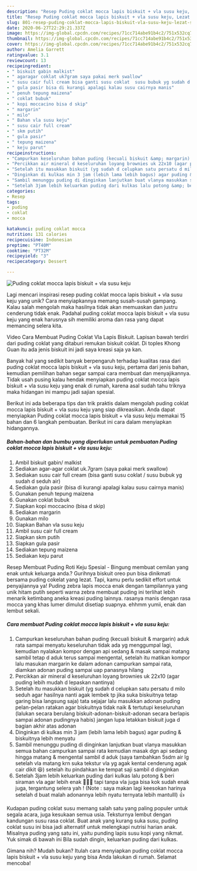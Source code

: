 ```yaml
---
description: "Resep Puding coklat mocca lapis biskuit + vla susu keju, Lezat Sekali"
title: "Resep Puding coklat mocca lapis biskuit + vla susu keju, Lezat Sekali"
slug: 801-resep-puding-coklat-mocca-lapis-biskuit-vla-susu-keju-lezat-sekali
date: 2020-06-27T22:29:21.337Z
image: https://img-global.cpcdn.com/recipes/71cc714abe91b4c2/751x532cq70/puding-coklat-mocca-lapis-biskuit-vla-susu-keju-foto-resep-utama.jpg
thumbnail: https://img-global.cpcdn.com/recipes/71cc714abe91b4c2/751x532cq70/puding-coklat-mocca-lapis-biskuit-vla-susu-keju-foto-resep-utama.jpg
cover: https://img-global.cpcdn.com/recipes/71cc714abe91b4c2/751x532cq70/puding-coklat-mocca-lapis-biskuit-vla-susu-keju-foto-resep-utama.jpg
author: Amelia Garrett
ratingvalue: 3.1
reviewcount: 13
recipeingredient:
- " biskuit gabin malkist"
- " agaragar coklat uk7gram saya pakai merk swallow"
- " susu cair full cream bisa ganti susu coklat  susu bubuk yg sudah d seduh air"
- " gula pasir bisa di kurangi apalagi kalau susu cairnya manis"
- " penuh tepung maizena"
- " coklat bubuk"
- " kopi moccacino bisa d skip"
- " margarin"
- " milo"
- " Bahan vla susu keju"
- " susu cair full cream"
- " skm putih"
- " gula pasir"
- " tepung maizena"
- " keju parut"
recipeinstructions:
- "Campurkan keseluruhan bahan puding (kecuali biskuit &amp; margarin) aduk rata sampai menyatu keseluruhan tidak ada yg menggumpal lagi, kemudian nyalakan kompor dengan api sedang &amp; masak sampai matang sambil tetap d aduk terus sampai mengental, setelah itu matikan kompor lalu masukan margarin ke dalam adonan campurkan sampai rata, diamkan adonan puding sampai uap panasnya hilang"
- "Percikkan air mineral d keseluruhan loyang brownies uk 22x10 (agar puding lebih mudah d lepaskan nantinya)"
- "Setelah itu masukkan biskuit (yg sudah d celupkan satu persatu d milo seduh agar hasilnya nanti agak lembek tp jika suka biskuitnya tetap garing bisa langsung saja) tata sejajar lalu masukkan adonan puding pelan-pelan ratakan agar biskuitnya tidak naik &amp; tertutupi keseluruhan (lalukan secara berulang biskuit-adonan-biskuit-adonan secara berlapis sampai adonan pudingnya habis) jangan lupa letakkan biskuit juga d bagian akhir atas adonan"
- "Dinginkan di kulkas min 3 jam (lebih lama lebih bagus) agar puding &amp; biskuitnya lebih menyatu"
- "Sambil menunggu puding di dinginkan lanjutkan buat vlanya masukkan semua bahan campurkan sampai rata kemudian masak dgn api sedang hingga matang &amp; mengental sambil d aduk (saya tambahkan 5sdm air lg setelah vla matang krn suka tekstur vla yg agak kental cenderung agak cair dikit 😆) setelah itu pindahkan ke tempat saji sambil d dinginkan"
- "Setelah 3jam lebih keluarkan puding dari kulkas lalu potong &amp; beri siraman vla agar lebih enak 🍫🤤🧀 tapi tanpa vla juga bisa kok sudah enak juga, tergantung selera yah ! (Note : saya makan lagi keesokan harinya setelah d buat malah adonannya lebih nyatu ternyata lebih mantulll) 👍"
categories:
- Resep
tags:
- puding
- coklat
- mocca

katakunci: puding coklat mocca 
nutrition: 131 calories
recipecuisine: Indonesian
preptime: "PT40M"
cooktime: "PT32M"
recipeyield: "3"
recipecategory: Dessert

---
```



![Puding coklat mocca lapis biskuit + vla susu keju](https://img-global.cpcdn.com/recipes/71cc714abe91b4c2/751x532cq70/puding-coklat-mocca-lapis-biskuit-vla-susu-keju-foto-resep-utama.jpg)

Lagi mencari inspirasi resep puding coklat mocca lapis biskuit + vla susu keju yang unik? Cara menyiapkannya memang susah-susah gampang. Kalau salah mengolah maka hasilnya tidak akan memuaskan dan justru cenderung tidak enak. Padahal puding coklat mocca lapis biskuit + vla susu keju yang enak harusnya sih memiliki aroma dan rasa yang dapat memancing selera kita.

Video Cara Membuat Puding Coklat Vla Lapis Biskuit. Lapisan bawah terdiri dari puding coklat yang ditaburi remukan biskuit coklat. Di toples Khong Guan itu ada jenis biskuit ini jadi saya kreasi saja ya kan.

Banyak hal yang sedikit banyak berpengaruh terhadap kualitas rasa dari puding coklat mocca lapis biskuit + vla susu keju, pertama dari jenis bahan, kemudian pemilihan bahan segar sampai cara membuat dan menyajikannya. Tidak usah pusing kalau hendak menyiapkan puding coklat mocca lapis biskuit + vla susu keju yang enak di rumah, karena asal sudah tahu triknya maka hidangan ini mampu jadi sajian spesial.


Berikut ini ada beberapa tips dan trik praktis dalam mengolah puding coklat mocca lapis biskuit + vla susu keju yang siap dikreasikan. Anda dapat menyiapkan Puding coklat mocca lapis biskuit + vla susu keju memakai 15 bahan dan 6 langkah pembuatan. Berikut ini cara dalam menyiapkan hidangannya.

<!--inarticleads1-->

##### Bahan-bahan dan bumbu yang diperlukan untuk pembuatan Puding coklat mocca lapis biskuit + vla susu keju:

1. Ambil  biskuit gabin/ malkist
1. Sediakan  agar-agar coklat uk.7gram (saya pakai merk swallow)
1. Sediakan  susu cair full cream (bisa ganti susu coklat / susu bubuk yg sudah d seduh air)
1. Sediakan  gula pasir (bisa di kurangi apalagi kalau susu cairnya manis)
1. Gunakan  penuh tepung maizena
1. Gunakan  coklat bubuk
1. Siapkan  kopi moccacino (bisa d skip)
1. Sediakan  margarin
1. Gunakan  milo
1. Siapkan  Bahan vla susu keju
1. Ambil  susu cair full cream
1. Siapkan  skm putih
1. Siapkan  gula pasir
1. Sediakan  tepung maizena
1. Sediakan  keju parut


Resep Membuat Puding Roti Keju Spesial - Bingung membuat cemilan yang enak untuk keluarga anda.? Gurihnya biskuit oreo pun bisa dinikmati bersama puding cokelat yang lezat. Tapi, kamu perlu sedikit effort untuk penyajiannya ya! Puding zebra lapis mocca enak dengan tampilannya yang unik hitam putih seperti warna zebra membuat puding ini terlihat lebih menarik ketimbang aneka kreasi puding lainnya. rasanya manis dengan rasa mocca yang khas lumer dimulut disetiap suapnya. ehhmm yumii, enak dan lembut sekali. 

<!--inarticleads2-->

##### Cara membuat Puding coklat mocca lapis biskuit + vla susu keju:

1. Campurkan keseluruhan bahan puding (kecuali biskuit &amp; margarin) aduk rata sampai menyatu keseluruhan tidak ada yg menggumpal lagi, kemudian nyalakan kompor dengan api sedang &amp; masak sampai matang sambil tetap d aduk terus sampai mengental, setelah itu matikan kompor lalu masukan margarin ke dalam adonan campurkan sampai rata, diamkan adonan puding sampai uap panasnya hilang
1. Percikkan air mineral d keseluruhan loyang brownies uk 22x10 (agar puding lebih mudah d lepaskan nantinya)
1. Setelah itu masukkan biskuit (yg sudah d celupkan satu persatu d milo seduh agar hasilnya nanti agak lembek tp jika suka biskuitnya tetap garing bisa langsung saja) tata sejajar lalu masukkan adonan puding pelan-pelan ratakan agar biskuitnya tidak naik &amp; tertutupi keseluruhan (lalukan secara berulang biskuit-adonan-biskuit-adonan secara berlapis sampai adonan pudingnya habis) jangan lupa letakkan biskuit juga d bagian akhir atas adonan
1. Dinginkan di kulkas min 3 jam (lebih lama lebih bagus) agar puding &amp; biskuitnya lebih menyatu
1. Sambil menunggu puding di dinginkan lanjutkan buat vlanya masukkan semua bahan campurkan sampai rata kemudian masak dgn api sedang hingga matang &amp; mengental sambil d aduk (saya tambahkan 5sdm air lg setelah vla matang krn suka tekstur vla yg agak kental cenderung agak cair dikit 😆) setelah itu pindahkan ke tempat saji sambil d dinginkan
1. Setelah 3jam lebih keluarkan puding dari kulkas lalu potong &amp; beri siraman vla agar lebih enak 🍫🤤🧀 tapi tanpa vla juga bisa kok sudah enak juga, tergantung selera yah ! (Note : saya makan lagi keesokan harinya setelah d buat malah adonannya lebih nyatu ternyata lebih mantulll) 👍


Kudapan puding coklat susu memang salah satu yang paling populer untuk segala acara, juga kesukaan semua usia. Teksturnya lembut dengan kandungan susu rasa coklat. Buat anak yang kurang suka susu, puding coklat susu ini bisa jadi alternatif untuk melengkapi nutrisi harian anak. Misalnya puding yang satu ini, yaitu punding lapis susu kopi yang nikmat. Yuk simak di bawah ini Bila sudah dingin, keluarkan puding dari kulkas. 

Gimana nih? Mudah bukan? Itulah cara menyiapkan puding coklat mocca lapis biskuit + vla susu keju yang bisa Anda lakukan di rumah. Selamat mencoba!
